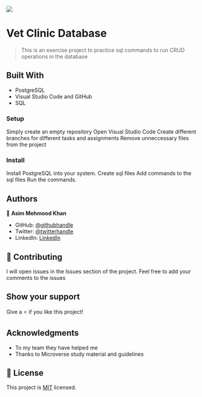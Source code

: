 ![](https://img.shields.io/badge/Microverse-blueviolet)

# Vet Clinic Database 

> This is an exercise project to practice sql commands to run CRUD operations in the database 


## Built With

- PostgreSQL
- Visual Studio Code and GitHub
- SQL 


### Setup
Simply create an empty repository
Open Visual Studio Code
Create different branches for different tasks and assignments
Remove unneccessary files from the project 


### Install
Install PostgreSQL into your system. 
Create sql files
Add commands to the sql files 
Run the commands. 

## Authors

👤 **Asim Mehmood Khan**

- GitHub: [@githubhandle](https://github.com/AsimKhan2019/)
- Twitter: [@twitterhandle](https://twitter.com/vtechbiz)
- LinkedIn: [LinkedIn](https://www.linkedin.com/in/asim-khan-9bbb4211/)

## 🤝 Contributing

I will open issues in the Issues section of the project. Feel free to add your comments to the issues

## Show your support

Give a ⭐️ if you like this project!

## Acknowledgments

- To my team they have helped me
- Thanks to Microverse study material and guidelines

## 📝 License

This project is [MIT](./MIT.md) licensed.
